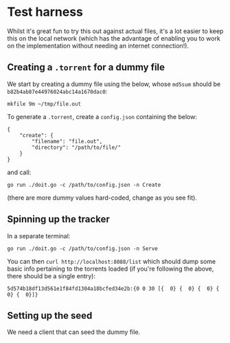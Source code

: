 
# Test harness

Whilst it's great fun to try this out against actual files, it's a lot easier to keep this on the local network (which has the advantage of enabling you to work on the implementation without needing an internet connection!).

## Creating a `.torrent` for a dummy file

We start by creating a dummy file using the below, whose `md5sum` should be `b82b4ab87e44976024abc14a1670dac0`:
```
mkfile 9m ~/tmp/file.out 
```

To generate a `.torrent`, create a `config.json` containing the below:
```
{
    "create": {
        "filename": "file.out",
        "directory": "/path/to/file/"
    }
}
```
and call:
```
go run ./doit.go -c /path/to/config.json -n Create
```
(there are more dummy values hard-coded, change as you see fit).

## Spinning up the tracker

In a separate terminal:

```
go run ./doit.go -c /path/to/config.json -n Serve
```

You can then `curl http://localhost:8088/list` which should dump some basic info pertaining to the torrents loaded (if you're following the above, there should be a single entry):

```
5d574b18df13d561e1f84fd1304a18bcfed34e2b:{0 0 30 [{  0} {  0} {  0} {  0} {  0}]}
```

## Setting up the seed

We need a client that can seed the dummy file.